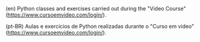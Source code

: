 (en)
Python classes and exercises carried out during the "Video Course" (https://www.cursoemvideo.com/login/).

(pt-BR)
Aulas e exercícios de Python realizadas durante o "Curso em video" (https://www.cursoemvideo.com/login/).
